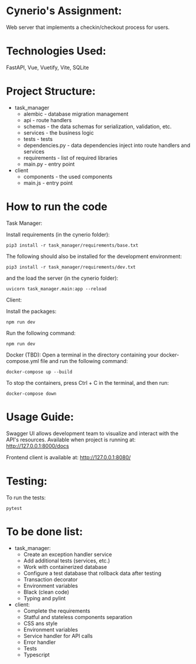 # Cynerio's Assignment:
Web server that implements a checkin/checkout process for users.
# Technologies Used:
FastAPI, Vue, Vuetify, Vite, SQLite
# Project Structure:
- task_manager
    - alembic - database migration management
    - api - route handlers
    - schemas - the data schemas for serialization, validation, etc.
    - services - the business logic
    - tests - tests
    - dependencies.py - data dependencies inject into route handlers and services
    - requirements - list of required libraries
    - main.py - entry point
- client
    - components - the used components
    - main.js - entry point
# How to run the code
Task Manager:

Install requirements (in the cynerio folder):
```
pip3 install -r task_manager/requirements/base.txt
```

The following should also be installed for the development environment:
```
pip3 install -r task_manager/requirements/dev.txt
```
and the load the server (in the cynerio folder):
```
uvicorn task_manager.main:app --reload
```

Client:

Install the packages:
```
npm run dev
```

Run the following command:
```
npm run dev
```

Docker (TBD):
Open a terminal in the directory containing your docker-compose.yml file and run the following command:
```
docker-compose up --build
```
To stop the containers, press Ctrl + C in the terminal, and then run:
```
docker-compose down
```
# Usage Guide:
Swagger UI allows development team to visualize and interact with the API's resources.
Available when project is running at: http://127.0.0.1:8000/docs

Frontend client is available at: http://127.0.0.1:8080/

# Testing:
To run the tests:
```
pytest
```
# To be done list:
- task_manager:
    - Create an exception handler service
    - Add additional tests (services, etc.)
    - Work with containerized database
    - Configure a test database that rollback data after testing
    - Transaction decorator
    - Environment variables
    - Black (clean code)
    - Typing and pylint    
- client:
    - Complete the requirements
    - Statful and stateless components separation
    - CSS ans style
    - Environment variables
    - Service handler for API calls
    - Error handler
    - Tests
    - Typescript

